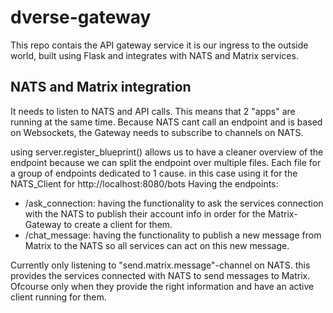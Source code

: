 # dverse-gateway
This repo contais the API gateway service it is our ingress to the outside world, built using Flask and integrates with NATS and Matrix services.

## NATS and Matrix integration
It needs to listen to NATS and API calls. This means that 2 "apps" are running at the same time. Because NATS cant call an endpoint and is based on Websockets, the Gateway needs to subscribe to channels on NATS.

using server.register_blueprint() allows us to have a cleaner overview of the endpoint because we can split the endpoint over multiple files. Each file for a group of endpoints dedicated to 1 cause.
in this case using it for the NATS_Client for http://localhost:8080/bots
Having the endpoints:
- /ask_connection: having the functionality to ask the services connection with the NATS to publish their account info in order for the Matrix-Gateway to create a client for them.
- /chat_message: having the functionality to publish a new message from Matrix to the NATS so all services can act on this new message.

Currently only listening to "send.matrix.message"-channel on NATS.
this provides the services connected with NATS to send messages to Matrix. Ofcourse only when they provide the right information and have an active client running for them.